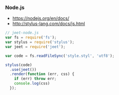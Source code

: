 ### Node.js

- https://nodejs.org/en/docs/
- http://stylus-lang.com/docs/js.html

```js
// jeet-node.js
var fs = require('fs');
var stylus = require('stylus');
var jeet = require('jeet');

var code = fs.readFileSync('style.styl', 'utf8');

stylus(code)
  .use(jeet())
  .render(function (err, css) {
    if (err) throw err;
    console.log(css)
  });
```
